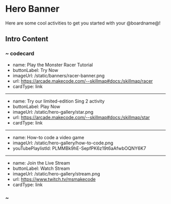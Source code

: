 # Hero Banner

Here are some cool activities to get you started with your @boardname@!

## Intro Content

### ~ codecard

* name: Play the Monster Racer Tutorial
* buttonLabel: Try Now
* imageUrl: /static/banners/racer-banner.png
* url: https://arcade.makecode.com/--skillmap#docs:/skillmap/racer
* cardType: link
---
* name: Try our limited-edition Sing 2 activity
* buttonLabel: Play Now
* imageUrl: /static/hero-gallery/star.png
* url: https://arcade.makecode.com/--skillmap#docs:/skillmap/star
* cardType: link
---
* name: How-to code a video game
* imageUrl: /static/hero-gallery/how-to-code.png
* youTubePlaylistId: PLMMBk9hE-SepfPK6z19t6aAfwbOQNY6K7
---
* name: Join the Live Stream
* buttonLabel: Watch Stream
* imageUrl: /static/hero-gallery/stream.png
* url: https://www.twitch.tv/msmakecode
* cardType: link

### ~
